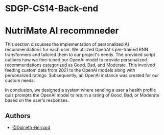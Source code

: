 # SDGP-CS14-Back-end


# NutriMate AI recommneder



This section discusses the implementation of personalized AI recommendations for each user. We utilized OpenAI's pre-trained RNN transformers and tailored them to our project's needs. The provided script outlines how we fine-tuned our OpenAI model to provide personalized recommendations categorized as Good, Bad, and Moderate. This involved feeding custom data from 2021 to the OpenAI models along with personalized ratings. Subsequently, an OpenAI instance was created for our custom needs.

In conclusion, we designed a system where sending a user a health profile quiz prompts the OpenAI model to return a rating of Good, Bad, or Moderate based on the user's responses.

## Authors

- [@Dulneth-Bernard](https://www.github.com/octokatherine)

